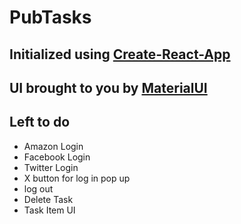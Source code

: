 # PubTasks

## Initialized using [Create-React-App](https://github.com/facebookincubator/create-react-app)

## UI brought to you by [MaterialUI](https://material-ui.com/)

## Left to do
- Amazon Login
- Facebook Login
- Twitter Login
- X button for log in pop up
- log out
- Delete Task
- Task Item UI